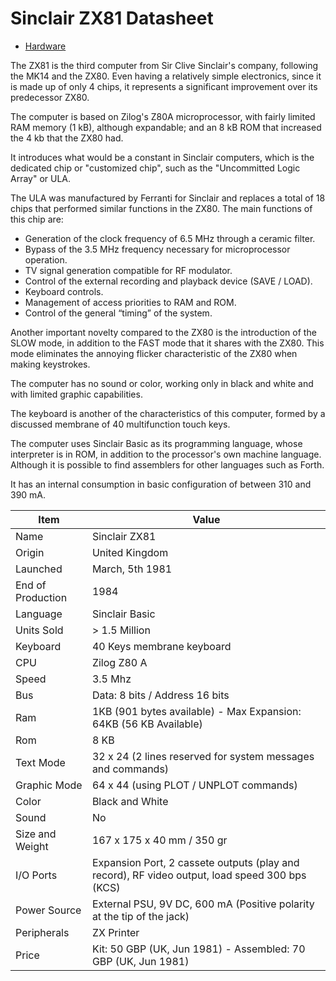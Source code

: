 # Sinclair ZX81 Datasheet

* [Hardware](hardware.md)

The ZX81 is the third computer from Sir Clive Sinclair's company, following the MK14 and the ZX80. Even having a relatively simple electronics, since it is made up of only 4 chips, it represents a significant improvement over its predecessor ZX80.

The computer is based on Zilog's Z80A microprocessor, with fairly limited RAM memory (1 kB), although expandable; and an 8 kB ROM that increased the 4 kb that the ZX80 had.

It introduces what would be a constant in Sinclair computers, which is the dedicated chip or "customized chip", such as the "Uncommitted Logic Array" or ULA.

The ULA was manufactured by Ferranti for Sinclair and replaces a total of 18 chips that performed similar functions in the ZX80. The main functions of this chip are:

* Generation of the clock frequency of 6.5 MHz through a ceramic filter.
* Bypass of the 3.5 MHz frequency necessary for microprocessor operation.
* TV signal generation compatible for RF modulator.
* Control of the external recording and playback device (SAVE / LOAD).
* Keyboard controls.
* Management of access priorities to RAM and ROM.
* Control of the general “timing” of the system.

Another important novelty compared to the ZX80 is the introduction of the SLOW mode, in addition to the FAST mode that it shares with the ZX80. This mode eliminates the annoying flicker characteristic of the ZX80 when making keystrokes.

The computer has no sound or color, working only in black and white and with limited graphic capabilities.

The keyboard is another of the characteristics of this computer, formed by a discussed membrane of 40 multifunction touch keys.

The computer uses Sinclair Basic as its programming language, whose interpreter is in ROM, in addition to the processor's own machine language. Although it is possible to find assemblers for other languages such as Forth.


It has an internal consumption in basic configuration of between 310 and 390 mA.


| Item  | Value |
| ------------- | ------------- |
|  Name |  Sinclair ZX81 |
|  Origin |  United Kingdom |
|  Launched |  March, 5th 1981 |
|  End of Production |  1984 |
|  Language |  Sinclair Basic |
|  Units Sold  |  > 1.5 Million |
|  Keyboard  |  40 Keys membrane keyboard |
|  CPU  |  Zilog Z80 A |
|  Speed  |  3.5 Mhz |
|  Bus  |  Data: 8 bits / Address 16 bits |
|  Ram  |  1KB (901 bytes available) - Max Expansion: 64KB (56 KB Available) |
|  Rom  |  8 KB |
|  Text Mode  | 32 x 24 (2 lines reserved for system messages and commands) |
|  Graphic Mode  | 64 x 44 (using PLOT / UNPLOT commands) |
|  Color  |  Black and White |
|  Sound  |  No |
|  Size and Weight  |  167 x 175 x 40 mm / 350 gr |
|  I/O Ports  |  Expansion Port, 2 cassete outputs (play and record), RF video output, load speed 300 bps (KCS) |
|  Power Source  |  External PSU, 9V DC, 600 mA (Positive polarity at the tip of the jack) |
|  Peripherals  |  ZX Printer |
|  Price  |  Kit: 50 GBP (UK, Jun 1981) - Assembled: 70 GBP (UK, Jun 1981) |
